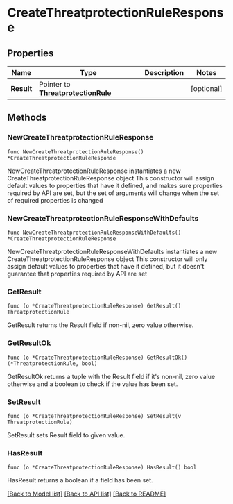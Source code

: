 # CreateThreatprotectionRuleResponse

## Properties

Name | Type | Description | Notes
------------ | ------------- | ------------- | -------------
**Result** | Pointer to [**ThreatprotectionRule**](ThreatprotectionRule.md) |  | [optional] 

## Methods

### NewCreateThreatprotectionRuleResponse

`func NewCreateThreatprotectionRuleResponse() *CreateThreatprotectionRuleResponse`

NewCreateThreatprotectionRuleResponse instantiates a new CreateThreatprotectionRuleResponse object
This constructor will assign default values to properties that have it defined,
and makes sure properties required by API are set, but the set of arguments
will change when the set of required properties is changed

### NewCreateThreatprotectionRuleResponseWithDefaults

`func NewCreateThreatprotectionRuleResponseWithDefaults() *CreateThreatprotectionRuleResponse`

NewCreateThreatprotectionRuleResponseWithDefaults instantiates a new CreateThreatprotectionRuleResponse object
This constructor will only assign default values to properties that have it defined,
but it doesn't guarantee that properties required by API are set

### GetResult

`func (o *CreateThreatprotectionRuleResponse) GetResult() ThreatprotectionRule`

GetResult returns the Result field if non-nil, zero value otherwise.

### GetResultOk

`func (o *CreateThreatprotectionRuleResponse) GetResultOk() (*ThreatprotectionRule, bool)`

GetResultOk returns a tuple with the Result field if it's non-nil, zero value otherwise
and a boolean to check if the value has been set.

### SetResult

`func (o *CreateThreatprotectionRuleResponse) SetResult(v ThreatprotectionRule)`

SetResult sets Result field to given value.

### HasResult

`func (o *CreateThreatprotectionRuleResponse) HasResult() bool`

HasResult returns a boolean if a field has been set.


[[Back to Model list]](../README.md#documentation-for-models) [[Back to API list]](../README.md#documentation-for-api-endpoints) [[Back to README]](../README.md)


